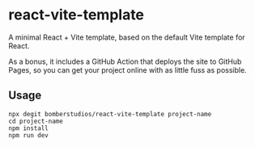 # react-vite-template

A minimal React + Vite template, based on the default Vite template for React.

As a bonus, it includes a GitHub Action that deploys the site to GitHub Pages, so you can get your project online with as little fuss as possible.

## Usage

```shell
npx degit bomberstudios/react-vite-template project-name
cd project-name
npm install
npm run dev
```
